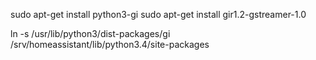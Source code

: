 sudo apt-get install python3-gi
sudo apt-get install gir1.2-gstreamer-1.0

ln -s /usr/lib/python3/dist-packages/gi
    /srv/homeassistant/lib/python3.4/site-packages

